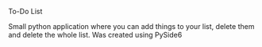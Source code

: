To-Do List

Small python application where you can add things to your list, delete them and delete the whole list. Was created using PySide6
